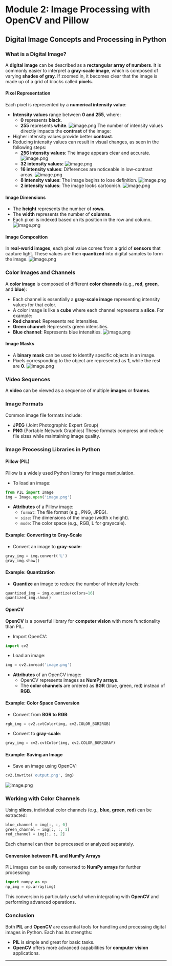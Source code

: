 

# Module 2: Image Processing with OpenCV and Pillow
## Digital Image Concepts and Processing in Python
### What is a Digital Image?
A **digital image** can be described as a **rectangular array of numbers**. It is commonly easier to interpret a **gray-scale image**, which is composed of varying **shades of gray**. If zoomed in, it becomes clear that the image is made up of a grid of blocks called **pixels**.
#### Pixel Representation
Each pixel is represented by a **numerical intensity value**:
- **Intensity values** range between **0 and 255**, where:
	- **0** represents **black**.
	- **255** represents **white**.
![image.png](https://prod-files-secure.s3.us-west-2.amazonaws.com/03e82b26-cccb-4906-bb56-adabcbdc0655/fa1bb4aa-313a-44c2-a7b3-7fa4a8432b08/image.png?X-Amz-Algorithm=AWS4-HMAC-SHA256&X-Amz-Content-Sha256=UNSIGNED-PAYLOAD&X-Amz-Credential=ASIAZI2LB466XYOAH7TA%2F20250201%2Fus-west-2%2Fs3%2Faws4_request&X-Amz-Date=20250201T101356Z&X-Amz-Expires=3600&X-Amz-Security-Token=IQoJb3JpZ2luX2VjEMj%2F%2F%2F%2F%2F%2F%2F%2F%2F%2FwEaCXVzLXdlc3QtMiJGMEQCIDb2kqQAwH9%2BN4Wu%2ByJrFaoZq7P3gO0UM%2FmIVca%2F6qKNAiBbAXLSP40%2BWRrN9AC26wdofKYzNUnP%2F3WfeOZZqRTNoiqIBAjR%2F%2F%2F%2F%2F%2F%2F%2F%2F%2F8BEAAaDDYzNzQyMzE4MzgwNSIMlHObXEofHeONY89YKtwDmGIdtWxp6hAD9WmtuI%2BGmIaZ9AXA1dSEqeSnY7fu%2BamumP9N8I1ynZ9Jo4Hf0%2FZMQdEOblp3XK4R47iqZV68WXSRhKkv6DwTMV6e6OMO7xBrIYlCLWbZncCVi1cdvHmJr%2FegVMsBlxMvcDJOBGPsATM1ShtKcCCDrpOVOnORL%2FAeRWQfPfyEKUI1hwKjgBccmUmZEr9uf2mMUlerA4Lz8W%2BGxnl62iZhMWKKQz7pT%2B6i1kjLrqZSskkleBQn2IIWWKtG0fvuwq5HBhQtlfbEOTqvxcTh7AfuBbEjTina%2FuR5Y1MRoCbgwIP2kV%2BQubXaGWAMlmK7yerbIQMaUcrgrST2ixQVRch%2FsIfzT0%2BTgGd4HsktB%2FLFcglGHHm7L2ThjdCKCLpoaBN5uOvB4GgZ7hGBxPBZq1VkyuZ%2FctpLGDv2kgQ487wD5U5aHsdIPRKeM4b99sk7LisT56320LypCC0GJq3w%2BZgfd34dbs%2BY7zN1F2dxMcN1GRSZhLV2vuf3ycrQ9vLGfswiaW9cQ7nCLFoxTXSGqIFqHcQwRbXOcEASP%2F4Fd4MiBgqSuYvrr1VdYHnWKpvw5N9KD53oqEe6vAj6dBMqbZrCvHfWpkSq5Bl1gyFhkurz9p0bZjkw0aT3vAY6pgFBOVxlAcR3L1%2BWMPL9OD9uHpNFwDxLzExADyHSP4Jd37YbVaiiOQuCgzae%2BiGpo8VfEGsTdI%2BwZe6s1OqwxaDcc4UKpxf7%2F0JgW3duFF1D6KgKXSZRpK3RYK%2FgpIUl5j15Qh8iLiXMk3saY3%2ByV0G8znxO2MpnW8JBb68dwQ71bAgyPf0d968OLTh4FHGSfuehhG7OchAZXQtCn7r%2BD4pWRrsQ%2BL1g&X-Amz-Signature=e2fc7a0212b2582dbd76830d6cfc7363715fc1b8268c71129ea51e978e648487&X-Amz-SignedHeaders=host&x-id=GetObject)
The number of intensity values directly impacts the **contrast** of the image:
- Higher intensity values provide better **contrast**.
- Reducing intensity values can result in visual changes, as seen in the following steps:
	- **256 intensity values**: The image appears clear and accurate.
![image.png](https://prod-files-secure.s3.us-west-2.amazonaws.com/03e82b26-cccb-4906-bb56-adabcbdc0655/0de7dfb4-99dc-4b87-8932-5165b3c3b775/image.png?X-Amz-Algorithm=AWS4-HMAC-SHA256&X-Amz-Content-Sha256=UNSIGNED-PAYLOAD&X-Amz-Credential=ASIAZI2LB466QLTH22A6%2F20250201%2Fus-west-2%2Fs3%2Faws4_request&X-Amz-Date=20250201T101357Z&X-Amz-Expires=3600&X-Amz-Security-Token=IQoJb3JpZ2luX2VjEMj%2F%2F%2F%2F%2F%2F%2F%2F%2F%2FwEaCXVzLXdlc3QtMiJHMEUCIC%2BoGfPjNhwXekBwziq0NXPY8EbjEIfUJSLs3TbY4SqCAiEApkVSI6PMmXRgidUydbNy9cNNSOlauZg%2FRoaYMtvoi0kqiAQI0f%2F%2F%2F%2F%2F%2F%2F%2F%2F%2FARAAGgw2Mzc0MjMxODM4MDUiDGRHvFffDMHIecNFayrcA3jxc1xX%2FQDtPfGvUN8o%2BAgLIUYQRpfdpV8zOujbk7NL6wcASfmHoF7U%2F18KxcSN4SMjMv3hEhKQM%2FNwT0vPu7hqwXzTrf5vVlZvJjIs%2FLCRHuE9o7P8MeqRDaPQlmTKLHvyUvTaFHn9hJXR8975tIzID8P7Ljm3IEsz3jFIu8X0ruM8%2FXD6ajokxyPFKoEygc49%2FE7VUcQxf%2BQq%2FoeLOaFsiZtMfBvuV2jBpap7WunTIFKYX0UPeEdIjsX8ySLXMF3OUiz8e0gSii7V1srSyAUUmCbn01Nm9S%2FHIrocbrdiI7p8Aou%2BwpkWg1g4Dj%2FlExo8YVSJ7G7y7TDNxUyTpDoSpfHtOXJeQ%2BM%2FKKe9oHv3qPKSya64oxMbzc7Ztf1gpQ16oPewLZBh1zn56Qb9pxht3nbSxwD7JrRiPN2l30oUNlOS0y%2F859%2F%2BFoLaUrJcWEBOoz3e9JTkdakeTLMZ%2FyoZyJeT1JEelI2mm9HP50QOsxeTxNQ6tq3n0Wl%2BLCxxbJC1kgSmpYtAMu2dxvBV0uvYwCJW54WTOB%2BaKQ7LFO0kdrvK8%2B4PiE9bhiu4NQ4Z3O%2FfBJP6wDCH3y5AN9hmHrUcnOh16ZtYzpJJY8gjrWPmhkXbwrklvO8WRBZbML2k97wGOqUBMGLOvcRtyVqNAuqizr9oK%2FLgM5CRZuJDalAtWimCepqWQDmtP8zOlPjSWWVAVldQCZV0ZXekwj8hDtQlCJ61FfHjjswzd%2Fbt08e%2FYnS%2F3p7pcWerfnickFS0h9jw3ZxYxQlDHOmYrJj6Q9f%2FkXjb3I9D8jNfhNZY4KfbDIU%2BfOIGWqB412zKUYr7rARiIVg596IWgoMUC4EQzn6NaSYITNPvNzYr&X-Amz-Signature=7105265930497bb2cd9f14bc29816a9f46f033ccaf7a87910b945da653e6a1b4&X-Amz-SignedHeaders=host&x-id=GetObject)
	- **32 intensity values:**
![image.png](https://prod-files-secure.s3.us-west-2.amazonaws.com/03e82b26-cccb-4906-bb56-adabcbdc0655/7eb81f08-b190-4c5a-ba2b-2a498a15b2c4/image.png?X-Amz-Algorithm=AWS4-HMAC-SHA256&X-Amz-Content-Sha256=UNSIGNED-PAYLOAD&X-Amz-Credential=ASIAZI2LB466QLTH22A6%2F20250201%2Fus-west-2%2Fs3%2Faws4_request&X-Amz-Date=20250201T101357Z&X-Amz-Expires=3600&X-Amz-Security-Token=IQoJb3JpZ2luX2VjEMj%2F%2F%2F%2F%2F%2F%2F%2F%2F%2FwEaCXVzLXdlc3QtMiJHMEUCIC%2BoGfPjNhwXekBwziq0NXPY8EbjEIfUJSLs3TbY4SqCAiEApkVSI6PMmXRgidUydbNy9cNNSOlauZg%2FRoaYMtvoi0kqiAQI0f%2F%2F%2F%2F%2F%2F%2F%2F%2F%2FARAAGgw2Mzc0MjMxODM4MDUiDGRHvFffDMHIecNFayrcA3jxc1xX%2FQDtPfGvUN8o%2BAgLIUYQRpfdpV8zOujbk7NL6wcASfmHoF7U%2F18KxcSN4SMjMv3hEhKQM%2FNwT0vPu7hqwXzTrf5vVlZvJjIs%2FLCRHuE9o7P8MeqRDaPQlmTKLHvyUvTaFHn9hJXR8975tIzID8P7Ljm3IEsz3jFIu8X0ruM8%2FXD6ajokxyPFKoEygc49%2FE7VUcQxf%2BQq%2FoeLOaFsiZtMfBvuV2jBpap7WunTIFKYX0UPeEdIjsX8ySLXMF3OUiz8e0gSii7V1srSyAUUmCbn01Nm9S%2FHIrocbrdiI7p8Aou%2BwpkWg1g4Dj%2FlExo8YVSJ7G7y7TDNxUyTpDoSpfHtOXJeQ%2BM%2FKKe9oHv3qPKSya64oxMbzc7Ztf1gpQ16oPewLZBh1zn56Qb9pxht3nbSxwD7JrRiPN2l30oUNlOS0y%2F859%2F%2BFoLaUrJcWEBOoz3e9JTkdakeTLMZ%2FyoZyJeT1JEelI2mm9HP50QOsxeTxNQ6tq3n0Wl%2BLCxxbJC1kgSmpYtAMu2dxvBV0uvYwCJW54WTOB%2BaKQ7LFO0kdrvK8%2B4PiE9bhiu4NQ4Z3O%2FfBJP6wDCH3y5AN9hmHrUcnOh16ZtYzpJJY8gjrWPmhkXbwrklvO8WRBZbML2k97wGOqUBMGLOvcRtyVqNAuqizr9oK%2FLgM5CRZuJDalAtWimCepqWQDmtP8zOlPjSWWVAVldQCZV0ZXekwj8hDtQlCJ61FfHjjswzd%2Fbt08e%2FYnS%2F3p7pcWerfnickFS0h9jw3ZxYxQlDHOmYrJj6Q9f%2FkXjb3I9D8jNfhNZY4KfbDIU%2BfOIGWqB412zKUYr7rARiIVg596IWgoMUC4EQzn6NaSYITNPvNzYr&X-Amz-Signature=42bd3288df7ba27c809d0e681c8ac1c6973befc30368e9dc6d6a93a98c07ab93&X-Amz-SignedHeaders=host&x-id=GetObject)
	- **16 intensity values**: Differences are noticeable in low-contrast areas.
![image.png](https://prod-files-secure.s3.us-west-2.amazonaws.com/03e82b26-cccb-4906-bb56-adabcbdc0655/6bf56d44-9a14-4b7b-98c2-1f00b8630f0c/image.png?X-Amz-Algorithm=AWS4-HMAC-SHA256&X-Amz-Content-Sha256=UNSIGNED-PAYLOAD&X-Amz-Credential=ASIAZI2LB466QLTH22A6%2F20250201%2Fus-west-2%2Fs3%2Faws4_request&X-Amz-Date=20250201T101357Z&X-Amz-Expires=3600&X-Amz-Security-Token=IQoJb3JpZ2luX2VjEMj%2F%2F%2F%2F%2F%2F%2F%2F%2F%2FwEaCXVzLXdlc3QtMiJHMEUCIC%2BoGfPjNhwXekBwziq0NXPY8EbjEIfUJSLs3TbY4SqCAiEApkVSI6PMmXRgidUydbNy9cNNSOlauZg%2FRoaYMtvoi0kqiAQI0f%2F%2F%2F%2F%2F%2F%2F%2F%2F%2FARAAGgw2Mzc0MjMxODM4MDUiDGRHvFffDMHIecNFayrcA3jxc1xX%2FQDtPfGvUN8o%2BAgLIUYQRpfdpV8zOujbk7NL6wcASfmHoF7U%2F18KxcSN4SMjMv3hEhKQM%2FNwT0vPu7hqwXzTrf5vVlZvJjIs%2FLCRHuE9o7P8MeqRDaPQlmTKLHvyUvTaFHn9hJXR8975tIzID8P7Ljm3IEsz3jFIu8X0ruM8%2FXD6ajokxyPFKoEygc49%2FE7VUcQxf%2BQq%2FoeLOaFsiZtMfBvuV2jBpap7WunTIFKYX0UPeEdIjsX8ySLXMF3OUiz8e0gSii7V1srSyAUUmCbn01Nm9S%2FHIrocbrdiI7p8Aou%2BwpkWg1g4Dj%2FlExo8YVSJ7G7y7TDNxUyTpDoSpfHtOXJeQ%2BM%2FKKe9oHv3qPKSya64oxMbzc7Ztf1gpQ16oPewLZBh1zn56Qb9pxht3nbSxwD7JrRiPN2l30oUNlOS0y%2F859%2F%2BFoLaUrJcWEBOoz3e9JTkdakeTLMZ%2FyoZyJeT1JEelI2mm9HP50QOsxeTxNQ6tq3n0Wl%2BLCxxbJC1kgSmpYtAMu2dxvBV0uvYwCJW54WTOB%2BaKQ7LFO0kdrvK8%2B4PiE9bhiu4NQ4Z3O%2FfBJP6wDCH3y5AN9hmHrUcnOh16ZtYzpJJY8gjrWPmhkXbwrklvO8WRBZbML2k97wGOqUBMGLOvcRtyVqNAuqizr9oK%2FLgM5CRZuJDalAtWimCepqWQDmtP8zOlPjSWWVAVldQCZV0ZXekwj8hDtQlCJ61FfHjjswzd%2Fbt08e%2FYnS%2F3p7pcWerfnickFS0h9jw3ZxYxQlDHOmYrJj6Q9f%2FkXjb3I9D8jNfhNZY4KfbDIU%2BfOIGWqB412zKUYr7rARiIVg596IWgoMUC4EQzn6NaSYITNPvNzYr&X-Amz-Signature=6cdc8b2ccbef7778145eaa879db0169921c6520766cca7dc8f14a1324a3bb5be&X-Amz-SignedHeaders=host&x-id=GetObject)
	- **8 intensity values**: The image begins to lose definition.
![image.png](https://prod-files-secure.s3.us-west-2.amazonaws.com/03e82b26-cccb-4906-bb56-adabcbdc0655/cca05878-ca1a-43e0-8bec-1d146756f9ae/image.png?X-Amz-Algorithm=AWS4-HMAC-SHA256&X-Amz-Content-Sha256=UNSIGNED-PAYLOAD&X-Amz-Credential=ASIAZI2LB466QLTH22A6%2F20250201%2Fus-west-2%2Fs3%2Faws4_request&X-Amz-Date=20250201T101357Z&X-Amz-Expires=3600&X-Amz-Security-Token=IQoJb3JpZ2luX2VjEMj%2F%2F%2F%2F%2F%2F%2F%2F%2F%2FwEaCXVzLXdlc3QtMiJHMEUCIC%2BoGfPjNhwXekBwziq0NXPY8EbjEIfUJSLs3TbY4SqCAiEApkVSI6PMmXRgidUydbNy9cNNSOlauZg%2FRoaYMtvoi0kqiAQI0f%2F%2F%2F%2F%2F%2F%2F%2F%2F%2FARAAGgw2Mzc0MjMxODM4MDUiDGRHvFffDMHIecNFayrcA3jxc1xX%2FQDtPfGvUN8o%2BAgLIUYQRpfdpV8zOujbk7NL6wcASfmHoF7U%2F18KxcSN4SMjMv3hEhKQM%2FNwT0vPu7hqwXzTrf5vVlZvJjIs%2FLCRHuE9o7P8MeqRDaPQlmTKLHvyUvTaFHn9hJXR8975tIzID8P7Ljm3IEsz3jFIu8X0ruM8%2FXD6ajokxyPFKoEygc49%2FE7VUcQxf%2BQq%2FoeLOaFsiZtMfBvuV2jBpap7WunTIFKYX0UPeEdIjsX8ySLXMF3OUiz8e0gSii7V1srSyAUUmCbn01Nm9S%2FHIrocbrdiI7p8Aou%2BwpkWg1g4Dj%2FlExo8YVSJ7G7y7TDNxUyTpDoSpfHtOXJeQ%2BM%2FKKe9oHv3qPKSya64oxMbzc7Ztf1gpQ16oPewLZBh1zn56Qb9pxht3nbSxwD7JrRiPN2l30oUNlOS0y%2F859%2F%2BFoLaUrJcWEBOoz3e9JTkdakeTLMZ%2FyoZyJeT1JEelI2mm9HP50QOsxeTxNQ6tq3n0Wl%2BLCxxbJC1kgSmpYtAMu2dxvBV0uvYwCJW54WTOB%2BaKQ7LFO0kdrvK8%2B4PiE9bhiu4NQ4Z3O%2FfBJP6wDCH3y5AN9hmHrUcnOh16ZtYzpJJY8gjrWPmhkXbwrklvO8WRBZbML2k97wGOqUBMGLOvcRtyVqNAuqizr9oK%2FLgM5CRZuJDalAtWimCepqWQDmtP8zOlPjSWWVAVldQCZV0ZXekwj8hDtQlCJ61FfHjjswzd%2Fbt08e%2FYnS%2F3p7pcWerfnickFS0h9jw3ZxYxQlDHOmYrJj6Q9f%2FkXjb3I9D8jNfhNZY4KfbDIU%2BfOIGWqB412zKUYr7rARiIVg596IWgoMUC4EQzn6NaSYITNPvNzYr&X-Amz-Signature=9285a71f9ba975c128728066d23e85ced45116d0d3ce40be059da3a71cd94704&X-Amz-SignedHeaders=host&x-id=GetObject)
	- **2 intensity values**: The image looks cartoonish.
![image.png](https://prod-files-secure.s3.us-west-2.amazonaws.com/03e82b26-cccb-4906-bb56-adabcbdc0655/12da64d7-6b97-44e0-bc2c-52b9c47ce212/image.png?X-Amz-Algorithm=AWS4-HMAC-SHA256&X-Amz-Content-Sha256=UNSIGNED-PAYLOAD&X-Amz-Credential=ASIAZI2LB466QLTH22A6%2F20250201%2Fus-west-2%2Fs3%2Faws4_request&X-Amz-Date=20250201T101357Z&X-Amz-Expires=3600&X-Amz-Security-Token=IQoJb3JpZ2luX2VjEMj%2F%2F%2F%2F%2F%2F%2F%2F%2F%2FwEaCXVzLXdlc3QtMiJHMEUCIC%2BoGfPjNhwXekBwziq0NXPY8EbjEIfUJSLs3TbY4SqCAiEApkVSI6PMmXRgidUydbNy9cNNSOlauZg%2FRoaYMtvoi0kqiAQI0f%2F%2F%2F%2F%2F%2F%2F%2F%2F%2FARAAGgw2Mzc0MjMxODM4MDUiDGRHvFffDMHIecNFayrcA3jxc1xX%2FQDtPfGvUN8o%2BAgLIUYQRpfdpV8zOujbk7NL6wcASfmHoF7U%2F18KxcSN4SMjMv3hEhKQM%2FNwT0vPu7hqwXzTrf5vVlZvJjIs%2FLCRHuE9o7P8MeqRDaPQlmTKLHvyUvTaFHn9hJXR8975tIzID8P7Ljm3IEsz3jFIu8X0ruM8%2FXD6ajokxyPFKoEygc49%2FE7VUcQxf%2BQq%2FoeLOaFsiZtMfBvuV2jBpap7WunTIFKYX0UPeEdIjsX8ySLXMF3OUiz8e0gSii7V1srSyAUUmCbn01Nm9S%2FHIrocbrdiI7p8Aou%2BwpkWg1g4Dj%2FlExo8YVSJ7G7y7TDNxUyTpDoSpfHtOXJeQ%2BM%2FKKe9oHv3qPKSya64oxMbzc7Ztf1gpQ16oPewLZBh1zn56Qb9pxht3nbSxwD7JrRiPN2l30oUNlOS0y%2F859%2F%2BFoLaUrJcWEBOoz3e9JTkdakeTLMZ%2FyoZyJeT1JEelI2mm9HP50QOsxeTxNQ6tq3n0Wl%2BLCxxbJC1kgSmpYtAMu2dxvBV0uvYwCJW54WTOB%2BaKQ7LFO0kdrvK8%2B4PiE9bhiu4NQ4Z3O%2FfBJP6wDCH3y5AN9hmHrUcnOh16ZtYzpJJY8gjrWPmhkXbwrklvO8WRBZbML2k97wGOqUBMGLOvcRtyVqNAuqizr9oK%2FLgM5CRZuJDalAtWimCepqWQDmtP8zOlPjSWWVAVldQCZV0ZXekwj8hDtQlCJ61FfHjjswzd%2Fbt08e%2FYnS%2F3p7pcWerfnickFS0h9jw3ZxYxQlDHOmYrJj6Q9f%2FkXjb3I9D8jNfhNZY4KfbDIU%2BfOIGWqB412zKUYr7rARiIVg596IWgoMUC4EQzn6NaSYITNPvNzYr&X-Amz-Signature=7ded8e4a57d1ffb6887b8b7713959ed6474af08e0179d648ffd2c652c640efc2&X-Amz-SignedHeaders=host&x-id=GetObject)
#### Image Dimensions
- The **height** represents the number of **rows**.
- The **width** represents the number of **columns**.
- Each pixel is indexed based on its position in the row and column.
![image.png](https://prod-files-secure.s3.us-west-2.amazonaws.com/03e82b26-cccb-4906-bb56-adabcbdc0655/ff056335-e79e-4491-b508-30cd45b6c194/image.png?X-Amz-Algorithm=AWS4-HMAC-SHA256&X-Amz-Content-Sha256=UNSIGNED-PAYLOAD&X-Amz-Credential=ASIAZI2LB466XYOAH7TA%2F20250201%2Fus-west-2%2Fs3%2Faws4_request&X-Amz-Date=20250201T101356Z&X-Amz-Expires=3600&X-Amz-Security-Token=IQoJb3JpZ2luX2VjEMj%2F%2F%2F%2F%2F%2F%2F%2F%2F%2FwEaCXVzLXdlc3QtMiJGMEQCIDb2kqQAwH9%2BN4Wu%2ByJrFaoZq7P3gO0UM%2FmIVca%2F6qKNAiBbAXLSP40%2BWRrN9AC26wdofKYzNUnP%2F3WfeOZZqRTNoiqIBAjR%2F%2F%2F%2F%2F%2F%2F%2F%2F%2F8BEAAaDDYzNzQyMzE4MzgwNSIMlHObXEofHeONY89YKtwDmGIdtWxp6hAD9WmtuI%2BGmIaZ9AXA1dSEqeSnY7fu%2BamumP9N8I1ynZ9Jo4Hf0%2FZMQdEOblp3XK4R47iqZV68WXSRhKkv6DwTMV6e6OMO7xBrIYlCLWbZncCVi1cdvHmJr%2FegVMsBlxMvcDJOBGPsATM1ShtKcCCDrpOVOnORL%2FAeRWQfPfyEKUI1hwKjgBccmUmZEr9uf2mMUlerA4Lz8W%2BGxnl62iZhMWKKQz7pT%2B6i1kjLrqZSskkleBQn2IIWWKtG0fvuwq5HBhQtlfbEOTqvxcTh7AfuBbEjTina%2FuR5Y1MRoCbgwIP2kV%2BQubXaGWAMlmK7yerbIQMaUcrgrST2ixQVRch%2FsIfzT0%2BTgGd4HsktB%2FLFcglGHHm7L2ThjdCKCLpoaBN5uOvB4GgZ7hGBxPBZq1VkyuZ%2FctpLGDv2kgQ487wD5U5aHsdIPRKeM4b99sk7LisT56320LypCC0GJq3w%2BZgfd34dbs%2BY7zN1F2dxMcN1GRSZhLV2vuf3ycrQ9vLGfswiaW9cQ7nCLFoxTXSGqIFqHcQwRbXOcEASP%2F4Fd4MiBgqSuYvrr1VdYHnWKpvw5N9KD53oqEe6vAj6dBMqbZrCvHfWpkSq5Bl1gyFhkurz9p0bZjkw0aT3vAY6pgFBOVxlAcR3L1%2BWMPL9OD9uHpNFwDxLzExADyHSP4Jd37YbVaiiOQuCgzae%2BiGpo8VfEGsTdI%2BwZe6s1OqwxaDcc4UKpxf7%2F0JgW3duFF1D6KgKXSZRpK3RYK%2FgpIUl5j15Qh8iLiXMk3saY3%2ByV0G8znxO2MpnW8JBb68dwQ71bAgyPf0d968OLTh4FHGSfuehhG7OchAZXQtCn7r%2BD4pWRrsQ%2BL1g&X-Amz-Signature=d9bc0324d793d84bb33573d0b09b363409303ee00103d054778ca7c11150dfc1&X-Amz-SignedHeaders=host&x-id=GetObject)
#### Image Composition
In **real-world images**, each pixel value comes from a grid of **sensors** that capture light. These values are then **quantized** into digital samples to form the image.
![image.png](https://prod-files-secure.s3.us-west-2.amazonaws.com/03e82b26-cccb-4906-bb56-adabcbdc0655/0c721ea0-409b-4d32-b630-a00d6f170d18/image.png?X-Amz-Algorithm=AWS4-HMAC-SHA256&X-Amz-Content-Sha256=UNSIGNED-PAYLOAD&X-Amz-Credential=ASIAZI2LB466XYOAH7TA%2F20250201%2Fus-west-2%2Fs3%2Faws4_request&X-Amz-Date=20250201T101356Z&X-Amz-Expires=3600&X-Amz-Security-Token=IQoJb3JpZ2luX2VjEMj%2F%2F%2F%2F%2F%2F%2F%2F%2F%2FwEaCXVzLXdlc3QtMiJGMEQCIDb2kqQAwH9%2BN4Wu%2ByJrFaoZq7P3gO0UM%2FmIVca%2F6qKNAiBbAXLSP40%2BWRrN9AC26wdofKYzNUnP%2F3WfeOZZqRTNoiqIBAjR%2F%2F%2F%2F%2F%2F%2F%2F%2F%2F8BEAAaDDYzNzQyMzE4MzgwNSIMlHObXEofHeONY89YKtwDmGIdtWxp6hAD9WmtuI%2BGmIaZ9AXA1dSEqeSnY7fu%2BamumP9N8I1ynZ9Jo4Hf0%2FZMQdEOblp3XK4R47iqZV68WXSRhKkv6DwTMV6e6OMO7xBrIYlCLWbZncCVi1cdvHmJr%2FegVMsBlxMvcDJOBGPsATM1ShtKcCCDrpOVOnORL%2FAeRWQfPfyEKUI1hwKjgBccmUmZEr9uf2mMUlerA4Lz8W%2BGxnl62iZhMWKKQz7pT%2B6i1kjLrqZSskkleBQn2IIWWKtG0fvuwq5HBhQtlfbEOTqvxcTh7AfuBbEjTina%2FuR5Y1MRoCbgwIP2kV%2BQubXaGWAMlmK7yerbIQMaUcrgrST2ixQVRch%2FsIfzT0%2BTgGd4HsktB%2FLFcglGHHm7L2ThjdCKCLpoaBN5uOvB4GgZ7hGBxPBZq1VkyuZ%2FctpLGDv2kgQ487wD5U5aHsdIPRKeM4b99sk7LisT56320LypCC0GJq3w%2BZgfd34dbs%2BY7zN1F2dxMcN1GRSZhLV2vuf3ycrQ9vLGfswiaW9cQ7nCLFoxTXSGqIFqHcQwRbXOcEASP%2F4Fd4MiBgqSuYvrr1VdYHnWKpvw5N9KD53oqEe6vAj6dBMqbZrCvHfWpkSq5Bl1gyFhkurz9p0bZjkw0aT3vAY6pgFBOVxlAcR3L1%2BWMPL9OD9uHpNFwDxLzExADyHSP4Jd37YbVaiiOQuCgzae%2BiGpo8VfEGsTdI%2BwZe6s1OqwxaDcc4UKpxf7%2F0JgW3duFF1D6KgKXSZRpK3RYK%2FgpIUl5j15Qh8iLiXMk3saY3%2ByV0G8znxO2MpnW8JBb68dwQ71bAgyPf0d968OLTh4FHGSfuehhG7OchAZXQtCn7r%2BD4pWRrsQ%2BL1g&X-Amz-Signature=71e31da543d2ba89434aa5747bc44330e052e7f9cf2a222a0ea278ba7f4ef375&X-Amz-SignedHeaders=host&x-id=GetObject)
### Color Images and Channels
A **color image** is composed of different **color channels** (e.g., **red**, **green**, and **blue**):
- Each channel is essentially a **gray-scale image** representing intensity values for that color.
- A color image is like a **cube** where each channel represents a **slice**.
For example:
- **Red channel**: Represents red intensities.
- **Green channel**: Represents green intensities.
- **Blue channel**: Represents blue intensities.
![image.png](https://prod-files-secure.s3.us-west-2.amazonaws.com/03e82b26-cccb-4906-bb56-adabcbdc0655/c0cc17c9-842f-413f-82e8-f3f44278cf74/image.png?X-Amz-Algorithm=AWS4-HMAC-SHA256&X-Amz-Content-Sha256=UNSIGNED-PAYLOAD&X-Amz-Credential=ASIAZI2LB466XYOAH7TA%2F20250201%2Fus-west-2%2Fs3%2Faws4_request&X-Amz-Date=20250201T101356Z&X-Amz-Expires=3600&X-Amz-Security-Token=IQoJb3JpZ2luX2VjEMj%2F%2F%2F%2F%2F%2F%2F%2F%2F%2FwEaCXVzLXdlc3QtMiJGMEQCIDb2kqQAwH9%2BN4Wu%2ByJrFaoZq7P3gO0UM%2FmIVca%2F6qKNAiBbAXLSP40%2BWRrN9AC26wdofKYzNUnP%2F3WfeOZZqRTNoiqIBAjR%2F%2F%2F%2F%2F%2F%2F%2F%2F%2F8BEAAaDDYzNzQyMzE4MzgwNSIMlHObXEofHeONY89YKtwDmGIdtWxp6hAD9WmtuI%2BGmIaZ9AXA1dSEqeSnY7fu%2BamumP9N8I1ynZ9Jo4Hf0%2FZMQdEOblp3XK4R47iqZV68WXSRhKkv6DwTMV6e6OMO7xBrIYlCLWbZncCVi1cdvHmJr%2FegVMsBlxMvcDJOBGPsATM1ShtKcCCDrpOVOnORL%2FAeRWQfPfyEKUI1hwKjgBccmUmZEr9uf2mMUlerA4Lz8W%2BGxnl62iZhMWKKQz7pT%2B6i1kjLrqZSskkleBQn2IIWWKtG0fvuwq5HBhQtlfbEOTqvxcTh7AfuBbEjTina%2FuR5Y1MRoCbgwIP2kV%2BQubXaGWAMlmK7yerbIQMaUcrgrST2ixQVRch%2FsIfzT0%2BTgGd4HsktB%2FLFcglGHHm7L2ThjdCKCLpoaBN5uOvB4GgZ7hGBxPBZq1VkyuZ%2FctpLGDv2kgQ487wD5U5aHsdIPRKeM4b99sk7LisT56320LypCC0GJq3w%2BZgfd34dbs%2BY7zN1F2dxMcN1GRSZhLV2vuf3ycrQ9vLGfswiaW9cQ7nCLFoxTXSGqIFqHcQwRbXOcEASP%2F4Fd4MiBgqSuYvrr1VdYHnWKpvw5N9KD53oqEe6vAj6dBMqbZrCvHfWpkSq5Bl1gyFhkurz9p0bZjkw0aT3vAY6pgFBOVxlAcR3L1%2BWMPL9OD9uHpNFwDxLzExADyHSP4Jd37YbVaiiOQuCgzae%2BiGpo8VfEGsTdI%2BwZe6s1OqwxaDcc4UKpxf7%2F0JgW3duFF1D6KgKXSZRpK3RYK%2FgpIUl5j15Qh8iLiXMk3saY3%2ByV0G8znxO2MpnW8JBb68dwQ71bAgyPf0d968OLTh4FHGSfuehhG7OchAZXQtCn7r%2BD4pWRrsQ%2BL1g&X-Amz-Signature=0e20c92704f51c843b13feedd3082dbdc849e8b84ca5a5e18b0abd6dbb26e383&X-Amz-SignedHeaders=host&x-id=GetObject)
#### Image Masks
- A **binary mask** can be used to identify specific objects in an image.
- Pixels corresponding to the object are represented as **1**, while the rest are **0**.
![image.png](https://prod-files-secure.s3.us-west-2.amazonaws.com/03e82b26-cccb-4906-bb56-adabcbdc0655/667eab4d-d19d-4618-81d0-663b6beb002c/image.png?X-Amz-Algorithm=AWS4-HMAC-SHA256&X-Amz-Content-Sha256=UNSIGNED-PAYLOAD&X-Amz-Credential=ASIAZI2LB466XYOAH7TA%2F20250201%2Fus-west-2%2Fs3%2Faws4_request&X-Amz-Date=20250201T101356Z&X-Amz-Expires=3600&X-Amz-Security-Token=IQoJb3JpZ2luX2VjEMj%2F%2F%2F%2F%2F%2F%2F%2F%2F%2FwEaCXVzLXdlc3QtMiJGMEQCIDb2kqQAwH9%2BN4Wu%2ByJrFaoZq7P3gO0UM%2FmIVca%2F6qKNAiBbAXLSP40%2BWRrN9AC26wdofKYzNUnP%2F3WfeOZZqRTNoiqIBAjR%2F%2F%2F%2F%2F%2F%2F%2F%2F%2F8BEAAaDDYzNzQyMzE4MzgwNSIMlHObXEofHeONY89YKtwDmGIdtWxp6hAD9WmtuI%2BGmIaZ9AXA1dSEqeSnY7fu%2BamumP9N8I1ynZ9Jo4Hf0%2FZMQdEOblp3XK4R47iqZV68WXSRhKkv6DwTMV6e6OMO7xBrIYlCLWbZncCVi1cdvHmJr%2FegVMsBlxMvcDJOBGPsATM1ShtKcCCDrpOVOnORL%2FAeRWQfPfyEKUI1hwKjgBccmUmZEr9uf2mMUlerA4Lz8W%2BGxnl62iZhMWKKQz7pT%2B6i1kjLrqZSskkleBQn2IIWWKtG0fvuwq5HBhQtlfbEOTqvxcTh7AfuBbEjTina%2FuR5Y1MRoCbgwIP2kV%2BQubXaGWAMlmK7yerbIQMaUcrgrST2ixQVRch%2FsIfzT0%2BTgGd4HsktB%2FLFcglGHHm7L2ThjdCKCLpoaBN5uOvB4GgZ7hGBxPBZq1VkyuZ%2FctpLGDv2kgQ487wD5U5aHsdIPRKeM4b99sk7LisT56320LypCC0GJq3w%2BZgfd34dbs%2BY7zN1F2dxMcN1GRSZhLV2vuf3ycrQ9vLGfswiaW9cQ7nCLFoxTXSGqIFqHcQwRbXOcEASP%2F4Fd4MiBgqSuYvrr1VdYHnWKpvw5N9KD53oqEe6vAj6dBMqbZrCvHfWpkSq5Bl1gyFhkurz9p0bZjkw0aT3vAY6pgFBOVxlAcR3L1%2BWMPL9OD9uHpNFwDxLzExADyHSP4Jd37YbVaiiOQuCgzae%2BiGpo8VfEGsTdI%2BwZe6s1OqwxaDcc4UKpxf7%2F0JgW3duFF1D6KgKXSZRpK3RYK%2FgpIUl5j15Qh8iLiXMk3saY3%2ByV0G8znxO2MpnW8JBb68dwQ71bAgyPf0d968OLTh4FHGSfuehhG7OchAZXQtCn7r%2BD4pWRrsQ%2BL1g&X-Amz-Signature=14c6cc8693683a72f3759cc2c39f211796ab8f03e35894c6e7fb6aaecb9655e3&X-Amz-SignedHeaders=host&x-id=GetObject)
### Video Sequences
A **video** can be viewed as a sequence of multiple **images** or **frames**.
### Image Formats
Common image file formats include:
- **JPEG** (Joint Photographic Expert Group)
- **PNG** (Portable Network Graphics)
These formats compress and reduce file sizes while maintaining image quality.
### Image Processing Libraries in Python
#### Pillow (PIL)
Pillow is a widely used Python library for image manipulation.
- To load an image:
```python
from PIL import Image
img = Image.open('image.png')
```
- **Attributes** of a Pillow image:
	- `format`: The file format (e.g., PNG, JPEG).
	- `size`: The dimensions of the image (width x height).
	- `mode`: The color space (e.g., RGB, L for grayscale).
#### Example: Converting to Gray-Scale
- Convert an image to **gray-scale**:
```python
gray_img = img.convert('L')
gray_img.show()
```
#### Example: Quantization
- **Quantize** an image to reduce the number of intensity levels:
```python
quantized_img = img.quantize(colors=16)
quantized_img.show()
```
#### OpenCV
**OpenCV** is a powerful library for **computer vision** with more functionality than PIL.
- Import OpenCV:
```python
import cv2
```
- Load an image:
```python
img = cv2.imread('image.png')
```
- **Attributes** of an OpenCV image:
	- OpenCV represents images as **NumPy arrays**.
	- The **color channels** are ordered as **BGR** (blue, green, red) instead of **RGB**.
#### Example: Color Space Conversion
- Convert from **BGR to RGB**:
```python
rgb_img = cv2.cvtColor(img, cv2.COLOR_BGR2RGB)
```
- Convert to **gray-scale**:
```python
gray_img = cv2.cvtColor(img, cv2.COLOR_BGR2GRAY)
```
#### Example: Saving an Image
- Save an image using OpenCV:
```python
cv2.imwrite('output.png', img)
```
![image.png](https://prod-files-secure.s3.us-west-2.amazonaws.com/03e82b26-cccb-4906-bb56-adabcbdc0655/25fcc977-54ea-484c-997e-9b6bd016f347/image.png?X-Amz-Algorithm=AWS4-HMAC-SHA256&X-Amz-Content-Sha256=UNSIGNED-PAYLOAD&X-Amz-Credential=ASIAZI2LB466XYOAH7TA%2F20250201%2Fus-west-2%2Fs3%2Faws4_request&X-Amz-Date=20250201T101356Z&X-Amz-Expires=3600&X-Amz-Security-Token=IQoJb3JpZ2luX2VjEMj%2F%2F%2F%2F%2F%2F%2F%2F%2F%2FwEaCXVzLXdlc3QtMiJGMEQCIDb2kqQAwH9%2BN4Wu%2ByJrFaoZq7P3gO0UM%2FmIVca%2F6qKNAiBbAXLSP40%2BWRrN9AC26wdofKYzNUnP%2F3WfeOZZqRTNoiqIBAjR%2F%2F%2F%2F%2F%2F%2F%2F%2F%2F8BEAAaDDYzNzQyMzE4MzgwNSIMlHObXEofHeONY89YKtwDmGIdtWxp6hAD9WmtuI%2BGmIaZ9AXA1dSEqeSnY7fu%2BamumP9N8I1ynZ9Jo4Hf0%2FZMQdEOblp3XK4R47iqZV68WXSRhKkv6DwTMV6e6OMO7xBrIYlCLWbZncCVi1cdvHmJr%2FegVMsBlxMvcDJOBGPsATM1ShtKcCCDrpOVOnORL%2FAeRWQfPfyEKUI1hwKjgBccmUmZEr9uf2mMUlerA4Lz8W%2BGxnl62iZhMWKKQz7pT%2B6i1kjLrqZSskkleBQn2IIWWKtG0fvuwq5HBhQtlfbEOTqvxcTh7AfuBbEjTina%2FuR5Y1MRoCbgwIP2kV%2BQubXaGWAMlmK7yerbIQMaUcrgrST2ixQVRch%2FsIfzT0%2BTgGd4HsktB%2FLFcglGHHm7L2ThjdCKCLpoaBN5uOvB4GgZ7hGBxPBZq1VkyuZ%2FctpLGDv2kgQ487wD5U5aHsdIPRKeM4b99sk7LisT56320LypCC0GJq3w%2BZgfd34dbs%2BY7zN1F2dxMcN1GRSZhLV2vuf3ycrQ9vLGfswiaW9cQ7nCLFoxTXSGqIFqHcQwRbXOcEASP%2F4Fd4MiBgqSuYvrr1VdYHnWKpvw5N9KD53oqEe6vAj6dBMqbZrCvHfWpkSq5Bl1gyFhkurz9p0bZjkw0aT3vAY6pgFBOVxlAcR3L1%2BWMPL9OD9uHpNFwDxLzExADyHSP4Jd37YbVaiiOQuCgzae%2BiGpo8VfEGsTdI%2BwZe6s1OqwxaDcc4UKpxf7%2F0JgW3duFF1D6KgKXSZRpK3RYK%2FgpIUl5j15Qh8iLiXMk3saY3%2ByV0G8znxO2MpnW8JBb68dwQ71bAgyPf0d968OLTh4FHGSfuehhG7OchAZXQtCn7r%2BD4pWRrsQ%2BL1g&X-Amz-Signature=da8602210be93fa84c26f8eb5400fcce0ccd16668d9b9f0fced3552465262954&X-Amz-SignedHeaders=host&x-id=GetObject)
### Working with Color Channels
Using **slices**, individual color channels (e.g., **blue**, **green**, **red**) can be extracted:
```python
blue_channel = img[:, :, 0]
green_channel = img[:, :, 1]
red_channel = img[:, :, 2]
```
Each channel can then be processed or analyzed separately.
#### Conversion between PIL and NumPy Arrays
PIL images can be easily converted to **NumPy arrays** for further processing:
```python
import numpy as np
np_img = np.array(img)
```
This conversion is particularly useful when integrating with **OpenCV** and performing advanced operations.
### Conclusion
Both **PIL** and **OpenCV** are essential tools for handling and processing digital images in Python. Each has its strengths:
- **PIL** is simple and great for basic tasks.
- **OpenCV** offers more advanced capabilities for **computer vision** applications.
___


